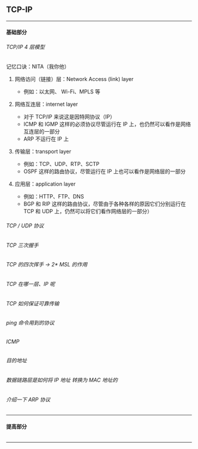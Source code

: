 ## TCP-IP

---

#### 基础部分

###### TCP/IP 4 层模型

记忆口诀：NITA（我你他）

1. 网络访问（链接）层：Network Access (link) layer
    - 例如：以太网、 Wi-Fi、MPLS 等

2. 网络互连层：internet layer
    - 对于 TCP/IP 来说这是因特网协议（IP）
    - ICMP 和 IGMP 这样的必须协议尽管运行在 IP 上，也仍然可以看作是网络互连层的一部分
    - ARP 不运行在 IP 上

3. 传输层：transport layer
    - 例如：TCP、UDP、RTP、SCTP
    - OSPF 这样的路由协议，尽管运行在 IP 上也可以看作是网络层的一部分

4. 应用层：application layer
    - 例如：HTTP、FTP、DNS
    - BGP 和 RIP 这样的路由协议，尽管由于各种各样的原因它们分别运行在 TCP 和 UDP 上，仍然可以将它们看作网络层的一部分）

###### TCP / UDP 协议

###### TCP 三次握手

###### TCP 的四次挥手 -> 2* MSL 的作用

###### TCP 在哪一层、IP 呢

###### TCP 如何保证可靠传输

###### ping 命令用到的协议

###### ICMP

###### 目的地址

###### 数据链路层是如何将 IP 地址 转换为 MAC 地址的

###### 介绍一下 ARP 协议

---

#### 提高部分

######

---

















